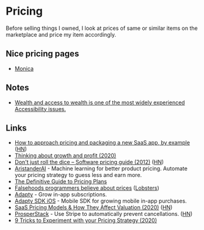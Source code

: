 # Pricing

Before selling things I owned, I look at prices of same or similar items on the marketplace and price my item accordingly.

## Nice pricing pages

- [Monica](https://www.monicahq.com/pricing)

## Notes

- [Wealth and access to wealth is one of the most widely experienced Accessibility issues.](https://twitter.com/buildsghost/status/1274376280255811584)

## Links

- [How to approach pricing and packaging a new SaaS app, by example](https://stripe.com/atlas/guides/saas-pricing) ([HN](https://news.ycombinator.com/item?id=16476454))
- [Thinking about growth and profit (2020)](https://jlongster.com/thinking-growth-profit)
- [Don't just roll the dice – Software pricing guide (2012)](https://neildavidson.com/downloads/dont-just-roll-the-dice-2.0.0.pdf) ([HN](https://news.ycombinator.com/item?id=22027912))
- [AristanderAI](https://aristander.ai/) - Machine learning for better product pricing. Automate your pricing strategy to guess less and earn more.
- [The Definitive Guide to Pricing Plans](https://capitalandgrowth.org/answers/Article/3169972/The-Definitive-Guide-to-Pricing-Plans)
- [Falsehoods programmers believe about prices](https://gist.github.com/rgs/6509585) ([Lobsters](https://lobste.rs/s/lo4bic/falsehoods_programmers_believe_about))
- [Adapty](https://adapty.io/) - Grow in-app subscriptions.
- [Adapty SDK iOS](https://github.com/adaptyteam/AdaptySDK-iOS) - Mobile SDK for growing mobile in-app purchases.
- [SaaS Pricing Models & How They Affect Valuation (2020)](https://empireflippers.com/saas-pricing-models/) ([HN](https://news.ycombinator.com/item?id=23193397))
- [ProsperStack](https://prosperstack.com/) - Use Stripe to automatically prevent cancellations. ([HN](https://news.ycombinator.com/item?id=23501378))
- [9 Tricks to Experiment with your Pricing Strategy (2020)](https://medium.com/point-nine-news/9-tricks-to-experiment-with-your-pricing-strategy-329b07a5b171)
